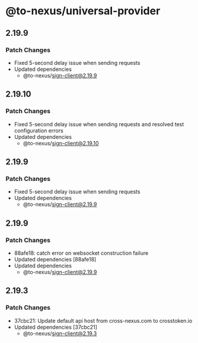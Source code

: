 # @to-nexus/universal-provider

## 2.19.9

### Patch Changes

- Fixed 5-second delay issue when sending requests
- Updated dependencies
  - @to-nexus/sign-client@2.19.9

## 2.19.10

### Patch Changes

- Fixed 5-second delay issue when sending requests and resolved test configuration errors
- Updated dependencies
  - @to-nexus/sign-client@2.19.10

## 2.19.9

### Patch Changes

- Fixed 5-second delay issue when sending requests
- Updated dependencies
  - @to-nexus/sign-client@2.19.9

## 2.19.9

### Patch Changes

- 88afe18: catch error on websocket construction failure
- Updated dependencies [88afe18]
- Updated dependencies
  - @to-nexus/sign-client@2.19.9

## 2.19.3

### Patch Changes

- 37cbc21: Update default api host from cross-nexus.com to crosstoken.io
- Updated dependencies [37cbc21]
  - @to-nexus/sign-client@2.19.3
